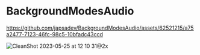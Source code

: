# BackgroundModesAudio


https://github.com/japsadev/BackgroundModesAudio/assets/62521215/a75a2477-7123-46fc-98c5-10bfadc43ccd

![CleanShot 2023-05-25 at 12 10 31@2x](https://github.com/japsadev/BackgroundModesAudio/assets/62521215/d369fd4d-9aa8-4ab9-9be9-54c413298a7b)
